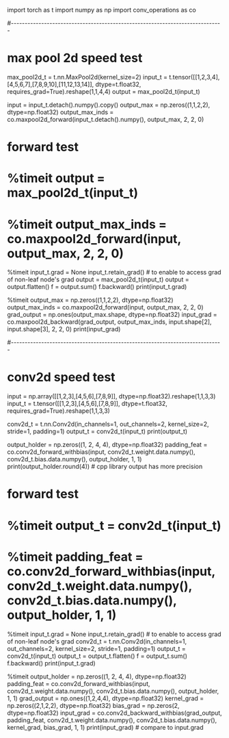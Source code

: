 import torch as t
import numpy as np
import conv_operations as co


#-----------------------------------------------------------------------------
# max pool 2d speed test
max_pool2d_t = t.nn.MaxPool2d(kernel_size=2)
input_t = t.tensor([[1,2,3,4],[4,5,6,7],[7,8,9,10],[11,12,13,14]], dtype=t.float32, requires_grad=True).reshape(1,1,4,4)
output = max_pool2d_t(input_t)

input = input_t.detach().numpy().copy()
output_max = np.zeros((1,1,2,2), dtype=np.float32)
output_max_inds =  co.maxpool2d_forward(input_t.detach().numpy(), output_max, 2, 2, 0)

# forward test
# %timeit output = max_pool2d_t(input_t)
# %timeit output_max_inds =  co.maxpool2d_forward(input, output_max, 2, 2, 0)

%timeit input_t.grad = None
input_t.retain_grad()   # to enable to access grad of non-leaf node's grad
output = max_pool2d_t(input_t)
output = output.flatten()
f = output.sum()
f.backward()
print(input_t.grad)

%timeit output_max = np.zeros((1,1,2,2), dtype=np.float32)
output_max_inds =  co.maxpool2d_forward(input, output_max, 2, 2, 0)
grad_output = np.ones(output_max.shape, dtype=np.float32)
input_grad = co.maxpool2d_backward(grad_output, output_max_inds, input.shape[2], input.shape[3], 2, 2, 0)
print(input_grad)

#-----------------------------------------------------------------------------
# conv2d speed test
input = np.array([[1,2,3],[4,5,6],[7,8,9]], dtype=np.float32).reshape(1,1,3,3)
input_t = t.tensor([[1,2,3],[4,5,6],[7,8,9]], dtype=t.float32, requires_grad=True).reshape(1,1,3,3)

conv2d_t = t.nn.Conv2d(in_channels=1, out_channels=2, kernel_size=2, stride=1, padding=1)
output_t = conv2d_t(input_t)
print(output_t)

output_holder = np.zeros((1, 2, 4, 4), dtype=np.float32)
padding_feat = co.conv2d_forward_withbias(input, conv2d_t.weight.data.numpy(), conv2d_t.bias.data.numpy(), output_holder, 1, 1)
print(output_holder.round(4))   # cpp library output has more precision

# forward test
# %timeit output_t = conv2d_t(input_t)
# %timeit padding_feat = co.conv2d_forward_withbias(input, conv2d_t.weight.data.numpy(), conv2d_t.bias.data.numpy(), output_holder, 1, 1)


%timeit input_t.grad = None
input_t.retain_grad()   # to enable to access grad of non-leaf node's grad
conv2d_t = t.nn.Conv2d(in_channels=1, out_channels=2, kernel_size=2, stride=1, padding=1)
output_t = conv2d_t(input_t)
output_t = output_t.flatten()
f = output_t.sum()
f.backward()
print(input_t.grad)


%timeit output_holder = np.zeros((1, 2, 4, 4), dtype=np.float32)
padding_feat = co.conv2d_forward_withbias(input, conv2d_t.weight.data.numpy(), conv2d_t.bias.data.numpy(), output_holder, 1, 1)
grad_output = np.ones((1,2,4,4), dtype=np.float32)
kernel_grad = np.zeros((2,1,2,2), dtype=np.float32)
bias_grad = np.zeros(2, dtype=np.float32)
input_grad = co.conv2d_backward_withbias(grad_output, padding_feat, conv2d_t.weight.data.numpy(), conv2d_t.bias.data.numpy(), kernel_grad, bias_grad, 1, 1)
print(input_grad)          # compare to input.grad
